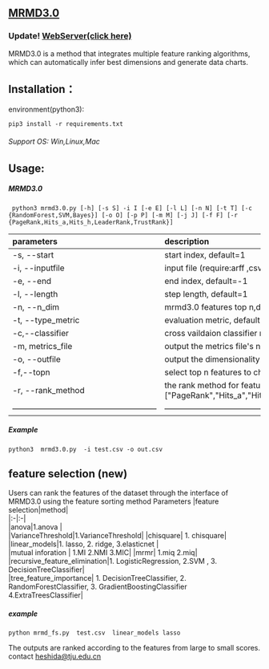## [MRMD3.0](http://lab.malab.cn/soft/MRMD3.0/index_en.html)
### Update!  [WebServer(click here)](https://github.com/heshida01/MRMD3.0/tree/master/spark_version)
MRMD3.0 is a method that integrates multiple feature ranking algorithms, which can automatically infer best dimensions and generate data charts.
## Installation：
environment(python3):  
  ```
  pip3 install -r requirements.txt 
  ```  
###### Support OS:  Win,Linux,Mac
 ## Usage:
##### MRMD3.0
```
 python3 mrmd3.0.py [-h] [-s S] -i I [-e E] [-l L] [-n N] [-t T] [-c {RandomForest,SVM,Bayes}] [-o O] [-p P] [-m M] [-j J] [-f F] [-r {PageRank,Hits_a,Hits_h,LeaderRank,TrustRank}]
```

 |parameters|description|
|:-|:-|  
|-s, --start|start index,  default=1 |   
|-i, --inputfile|input file (require:arff ,csv or libsvm format)|   
|-e, --end|end index, default=-1|  
|-l, --length|step length, default=1|   
|-n, --n_dim|mrmd3.0 features top n,default=-1|  
|-t, --type_metric|evaluation metric, default=f1 | 
|-c,--classifier|cross vaildaion classifier r {RandomForest,SVM,Bayes}, default=RandomForest|  
|-m, metrics_file|output the metrics file's name|   
|-o, --outfile|output the dimensionality reduction file's name| 
|-f,--topn| select top n features to chart|  
|-r, --rank_method|the rank method for features,choices=["PageRank","Hits_a","Hits_h","LeaderRank","TrustRank"],default="PageRank"|   
|——————————————————|————————————————| 
 ##### Example

 ```
python3  mrmd3.0.py  -i test.csv -o out.csv 
 ```
 ## feature selection (new)
Users can rank the features of the dataset through the interface of MRMD3.0 using the feature sorting method
Parameters
|feature selection|method|  
|:-|:-|  
|anova|1.anova |  
|VarianceThreshold|1.VarianceThreshold|
|chisquare| 1. chisquare|  
|linear_models|1. lasso, 2. ridge, 3.elasticnet |  
|mutual inforation | 1.MI 2.NMI 3.MIC| 
|mrmr| 1.miq 2.miq|   
|recursive_feature_elimination|1. LogisticRegression, 2.SVM , 3. DecisionTreeClassifier|   
|tree_feature_importance| 1. DecisionTreeClassifier, 2. RandomForestClassifier, 3. GradientBoostingClassifier 4.ExtraTreesClassifier|   
##### example
```
python mrmd_fs.py  test.csv  linear_models lasso
```
The outputs are ranked according to the features from large to small scores.
<br>
contact heshida@tju.edu.cn



